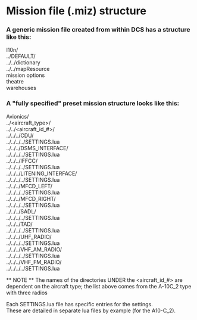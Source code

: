 # Mission file (.miz) structure

### A generic mission file created from within DCS has a structure like this:

I10n/  
../DEFAULT/  
../../dictionary  
../../mapResource  
mission
options  
theatre  
warehouses

### A "fully specified" preset mission structure looks like this:

Avionics/  
../<aircraft_type>/  
../../<aircraft_id_#>/  
../../../CDU/  
../../../../SETTINGS.lua  
../../../DSMS_INTERFACE/  
../../../../SETTINGS.lua  
../../../IFFCC/  
../../../../SETTINGS.lua  
../../../LITENING_INTERFACE/  
../../../../SETTINGS.lua  
../../../MFCD_LEFT/  
../../../../SETTINGS.lua  
../../../MFCD_RIGHT/  
../../../../SETTINGS.lua  
../../../SADL/  
../../../../SETTINGS.lua  
../../../TAD/  
../../../../SETTINGS.lua  
../../../UHF_RADIO/  
../../../../SETTINGS.lua  
../../../VHF_AM_RADIO/  
../../../../SETTINGS.lua  
../../../VHF_FM_RADIO/  
../../../../SETTINGS.lua  

** NOTE ** The names of the directories UNDER the <aircraft_id_#> are dependent on the aircraft type;
the list above comes from the A-10C_2 type with three radios

Each SETTINGS.lua file has specific entries for the settings.  
These are detailed in separate lua files by example (for the A10-C_2).   
